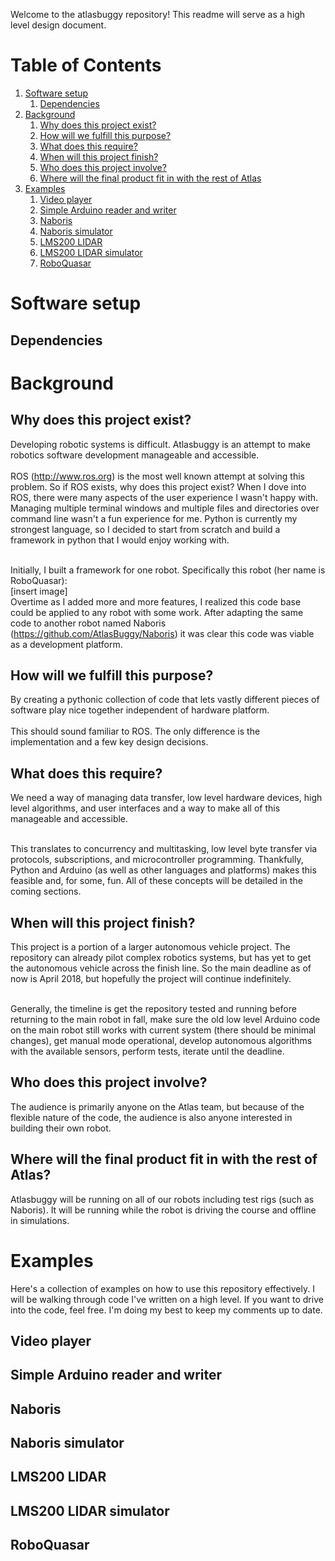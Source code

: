 Welcome to the atlasbuggy repository! This readme will serve as a high level design document.

# Table of Contents
1. [Software setup](#setup)
    1. [Dependencies](#dependencies)
1. [Background](#background)
    1. [Why does this project exist?](#why)
    1. [How will we fulfill this purpose?](#how)
    1. [What does this require?](what)
    1. [When will this project finish?](#when)
    1. [Who does this project involve?](#who)
    1. [Where will the final product fit in with the rest of Atlas](#where)
1. [Examples](#examples)
    1. [Video player](#video-player)
    1. [Simple Arduino reader and writer](#simple-arduino-reader-and-writer)
    1. [Naboris](#naboris)
    1. [Naboris simulator](#naboris-simulator)
    1. [LMS200 LIDAR](#lms200-lidar)
    1. [LMS200 LIDAR simulator](#lms200-lidar-simulator)
    1. [RoboQuasar](#roboquasar)

# Software setup <a name="setup"></a>
## Dependencies

# Background <a name="background"></a>
## Why does this project exist? <a name="why"></a>

Developing robotic systems is difficult. Atlasbuggy is an attempt to make robotics software development manageable and accessible.<br/><br/>
ROS (http://www.ros.org) is the most well known attempt at solving this problem. So if ROS exists, why does this project exist? When I dove into ROS, there were many aspects of the user experience I wasn't happy with. Managing multiple terminal windows and multiple files and directories over command line wasn't a fun experience for me. Python is currently my strongest language, so I decided to start from scratch and build a framework in python that I would enjoy working with.<br/><br/>

Initially, I built a framework for one robot. Specifically this robot (her name is RoboQuasar):<br/>[insert image]<br/>
Overtime as I added more and more features, I realized this code base could be applied to any robot with some work. After adapting the same code to another robot named Naboris (https://github.com/AtlasBuggy/Naboris) it was clear this code was viable as a development platform.

## How will we fulfill this purpose? <a name="how"></a>

By creating a pythonic collection of code that lets vastly different pieces of software play nice together independent of hardware platform.<br/><br/>
This should sound familiar to ROS. The only difference is the implementation and a few key design decisions.

## What does this require? <a name="what"></a>

We need a way of managing data transfer, low level hardware devices, high level algorithms, and user interfaces and a way to make all of this manageable and accessible.<br/><br/>

This translates to concurrency and multitasking, low level byte transfer via protocols, subscriptions, and microcontroller programming. Thankfully, Python and Arduino (as well as other languages and platforms) makes this feasible and, for some, fun. All of these concepts will be detailed in the coming sections.

## When will this project finish? <a name="when"></a>

This project is a portion of a larger autonomous vehicle project. The repository can already pilot complex robotics systems, but has yet to get the autonomous vehicle across the finish line. So the main deadline as of now is April 2018, but hopefully the project will continue indefinitely.<br/><br/>

Generally, the timeline is get the repository tested and running before returning to the main robot in fall, make sure the old low level Arduino code on the main robot still works with current system (there should be minimal changes), get manual mode operational, develop autonomous algorithms with the available sensors, perform tests, iterate until the deadline.

## Who does this project involve? <a name="who"></a>

The audience is primarily anyone on the Atlas team, but because of the flexible nature of the code, the audience is also anyone interested in building their own robot.

## Where will the final product fit in with the rest of Atlas? <a name="where"></a>

Atlasbuggy will be running on all of our robots including test rigs (such as Naboris). It will be running while the robot is driving the course and offline in simulations.

# Examples <a name="examples"></a>
Here's a collection of examples on how to use this repository effectively. I will be walking through code I've written on a high level. If you want to drive into the code, feel free. I'm doing my best to keep my comments up to date.

## Video player

## Simple Arduino reader and writer

## Naboris

## Naboris simulator

## LMS200 LIDAR

## LMS200 LIDAR simulator

## RoboQuasar